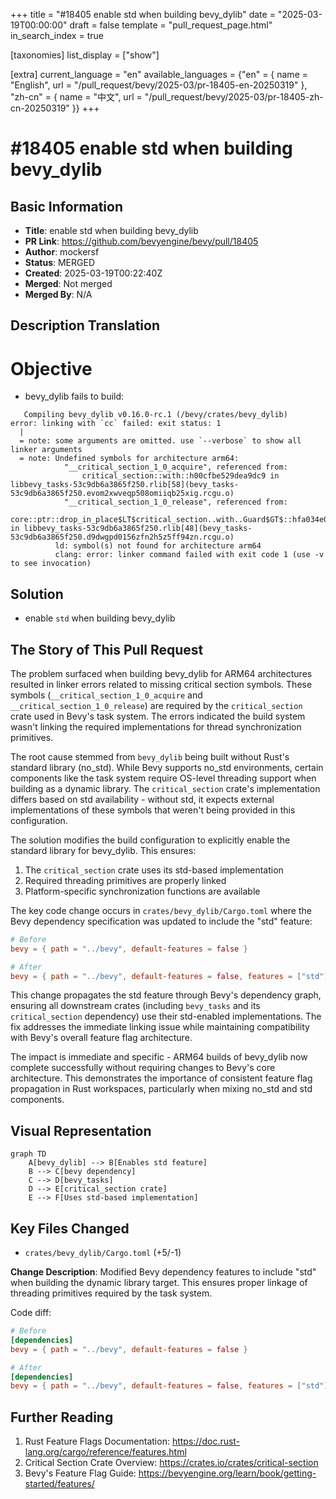 +++
title = "#18405 enable std when building bevy_dylib"
date = "2025-03-19T00:00:00"
draft = false
template = "pull_request_page.html"
in_search_index = true

[taxonomies]
list_display = ["show"]

[extra]
current_language = "en"
available_languages = {"en" = { name = "English", url = "/pull_request/bevy/2025-03/pr-18405-en-20250319" }, "zh-cn" = { name = "中文", url = "/pull_request/bevy/2025-03/pr-18405-zh-cn-20250319" }}
+++

# #18405 enable std when building bevy_dylib

## Basic Information
- **Title**: enable std when building bevy_dylib
- **PR Link**: https://github.com/bevyengine/bevy/pull/18405
- **Author**: mockersf
- **Status**: MERGED
- **Created**: 2025-03-19T00:22:40Z
- **Merged**: Not merged
- **Merged By**: N/A

## Description Translation
# Objective

- bevy_dylib fails to build:
```
   Compiling bevy_dylib v0.16.0-rc.1 (/bevy/crates/bevy_dylib)
error: linking with `cc` failed: exit status: 1
  |
  = note: some arguments are omitted. use `--verbose` to show all linker arguments
  = note: Undefined symbols for architecture arm64:
            "__critical_section_1_0_acquire", referenced from:
                critical_section::with::h00cfbe529dea9dc9 in libbevy_tasks-53c9db6a3865f250.rlib[58](bevy_tasks-53c9db6a3865f250.evom2xwveqp508omiiqb25xig.rcgu.o)
            "__critical_section_1_0_release", referenced from:
                core::ptr::drop_in_place$LT$critical_section..with..Guard$GT$::hfa034e0208e1a49d in libbevy_tasks-53c9db6a3865f250.rlib[48](bevy_tasks-53c9db6a3865f250.d9dwgpd0156zfn2h5z5ff94zn.rcgu.o)
          ld: symbol(s) not found for architecture arm64
          clang: error: linker command failed with exit code 1 (use -v to see invocation)
```

## Solution

- enable `std` when building bevy_dylib

## The Story of This Pull Request

The problem surfaced when building bevy_dylib for ARM64 architectures resulted in linker errors related to missing critical section symbols. These symbols (`__critical_section_1_0_acquire` and `__critical_section_1_0_release`) are required by the `critical_section` crate used in Bevy's task system. The errors indicated the build system wasn't linking the required implementations for thread synchronization primitives.

The root cause stemmed from `bevy_dylib` being built without Rust's standard library (no_std). While Bevy supports no_std environments, certain components like the task system require OS-level threading support when building as a dynamic library. The `critical_section` crate's implementation differs based on std availability - without std, it expects external implementations of these symbols that weren't being provided in this configuration.

The solution modifies the build configuration to explicitly enable the standard library for bevy_dylib. This ensures:

1. The `critical_section` crate uses its std-based implementation
2. Required threading primitives are properly linked
3. Platform-specific synchronization functions are available

The key code change occurs in `crates/bevy_dylib/Cargo.toml` where the Bevy dependency specification was updated to include the "std" feature:

```toml
# Before
bevy = { path = "../bevy", default-features = false }

# After
bevy = { path = "../bevy", default-features = false, features = ["std"] }
```

This change propagates the std feature through Bevy's dependency graph, ensuring all downstream crates (including `bevy_tasks` and its `critical_section` dependency) use their std-enabled implementations. The fix addresses the immediate linking issue while maintaining compatibility with Bevy's overall feature flag architecture.

The impact is immediate and specific - ARM64 builds of bevy_dylib now complete successfully without requiring changes to Bevy's core architecture. This demonstrates the importance of consistent feature flag propagation in Rust workspaces, particularly when mixing no_std and std components.

## Visual Representation

```mermaid
graph TD
    A[bevy_dylib] --> B[Enables std feature]
    B --> C[bevy dependency]
    C --> D[bevy_tasks]
    D --> E[critical_section crate]
    E --> F[Uses std-based implementation]
```

## Key Files Changed

- `crates/bevy_dylib/Cargo.toml` (+5/-1)

**Change Description**:
Modified Bevy dependency features to include "std" when building the dynamic library target. This ensures proper linkage of threading primitives required by the task system.

Code diff:
```toml
# Before
[dependencies]
bevy = { path = "../bevy", default-features = false }

# After
[dependencies]
bevy = { path = "../bevy", default-features = false, features = ["std"] }
```

## Further Reading

1. Rust Feature Flags Documentation: https://doc.rust-lang.org/cargo/reference/features.html
2. Critical Section Crate Overview: https://crates.io/crates/critical-section
3. Bevy's Feature Flag Guide: https://bevyengine.org/learn/book/getting-started/features/